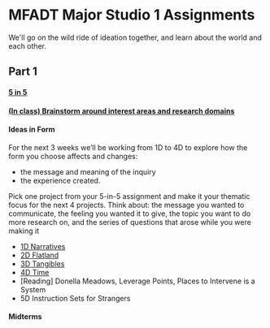 # MFADT Major Studio 1 Assignments

We'll go on the wild ride of ideation together, and learn about the world and each other.

## Part 1
#### [5 in 5](five-in-five.md)
#### [(In class) Brainstorm around interest areas and research domains](brainstorm-domains.md)

#### Ideas in Form
For the next 3 weeks we’ll be working from 1D to 4D to explore how the form you choose affects and changes: 
* the message and meaning of the inquiry 
* the experience created.

Pick one project from your 5-in-5 assignment and make it your thematic focus for the next 4 projects. 
Think about:  the message you wanted to communicate, the feeling you wanted it to give, the topic you want to do more research on, and the series of questions that arose while you were making it

* [1D Narratives](ideas-in-form-1D.md)
* [2D Flatland](ideas-in-form-2D3D.md)
* [3D Tangibles](ideas-in-form-2D3D.md)
* [4D Time](ideas-in-form-4D.md)
* [Reading] Donella Meadows, Leverage Points, Places to Intervene is a System
* 5D Instruction Sets for Strangers
#### Midterms

